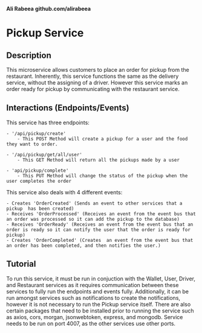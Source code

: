 **Ali Rabeea**
**github.com/alirabeea**

# Pickup Service


## Description

This microservice allows customers to place an order for pickup from the restaurant. Inherently, this service functions the same as the delivery service, without the assigning of a driver. However this service marks an order ready for pickup by communicating with the restaurant service.

## Interactions (Endpoints/Events)

This service has three endpoints:

    - '/api/pickup/create'
        - This POST Method will create a pickup for a user and the food they want to order.

    - '/api/pickup/get/all/user'
        - This GET Method will return all the pickups made by a user

    - 'api/pickup/complete'
        - This PUT Method will change the status of the pickup when the user completes the order

This service also deals with 4 different events:

    - Creates 'OrderCreated' (Sends an event to other services that a pickup  has been created)
    - Receives 'OrderProcessed' (Receives an event from the event bus that an order was processed so it can add the pickup to the database)
    - Receives 'OrderReady' (Receives an event from the event bus that an order is ready so it can notify the user that the order is ready for pickup)
    - Creates 'OrderCompleted' (Creates  an event from the event bus that an order has been completed, and then notifies the user.)

## Tutorial 

To run this service, it must be run in conjuction with the Wallet, User, Driver, and Restaurant services as it requires communication between these services to fully run the endpoints and events fully. Additionally, it can be run amongst services such as notifications to create the notifications, however it is not necessary to run the Pickup service itself. There are also certain packages that need to be installed prior to running the service such as axios, cors, morgan, jsonwebtoken, express, and mongodb. Service needs to be run on port 4007, as the other services use other ports.